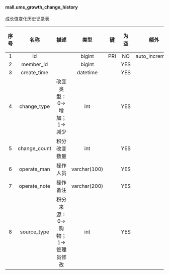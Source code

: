 #### mall.ums_growth_change_history 
成长值变化历史记录表

| 序号 | 名称 | 描述 | 类型 | 键 | 为空 | 额外 | 默认值 |
| :--: | :--: | :--: | :--: | :--: | :--: | :--: | :--: |
| 1 | id |  | bigint | PRI | NO | auto_increment |  |
| 2 | member_id |  | bigint |  | YES |  |  |
| 3 | create_time |  | datetime |  | YES |  |  |
| 4 | change_type | 改变类型：0->增加；1->减少 | int |  | YES |  |  |
| 5 | change_count | 积分改变数量 | int |  | YES |  |  |
| 6 | operate_man | 操作人员 | varchar(100) |  | YES |  |  |
| 7 | operate_note | 操作备注 | varchar(200) |  | YES |  |  |
| 8 | source_type | 积分来源：0->购物；1->管理员修改 | int |  | YES |  |  |
